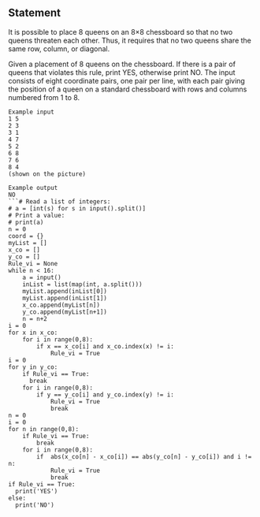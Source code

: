 ## Statement
It is possible to place 8 queens on an 8×8 chessboard so that no two queens threaten each other. Thus, it requires that no two queens share the same row, column, or diagonal.  

Given a placement of 8 queens on the chessboard. If there is a pair of queens that violates this rule, print YES, otherwise print NO. The input consists of eight coordinate pairs, one pair per line, with each pair giving the position of a queen on a standard chessboard with rows and columns numbered from 1 to 8.
```
Example input
1 5
2 3
3 1
4 7
5 2
6 8
7 6
8 4
(shown on the picture)

Example output
NO
```# Read a list of integers:
# a = [int(s) for s in input().split()]
# Print a value:
# print(a)
n = 0
coord = {}
myList = []
x_co = []
y_co = []
Rule_vi = None
while n < 16:
    a = input()
    inList = list(map(int, a.split()))
    myList.append(inList[0])
    myList.append(inList[1])
    x_co.append(myList[n]) 
    y_co.append(myList[n+1]) 
    n = n+2
i = 0
for x in x_co:
    for i in range(0,8):
        if x == x_co[i] and x_co.index(x) != i:
            Rule_vi = True 
i = 0
for y in y_co:
    if Rule_vi == True:
      break
    for i in range(0,8):
        if y == y_co[i] and y_co.index(y) != i:
            Rule_vi = True 
            break
n = 0
i = 0
for n in range(0,8):
    if Rule_vi == True:
        break
    for i in range(0,8):
        if  abs(x_co[n] - x_co[i]) == abs(y_co[n] - y_co[i]) and i != n:
            Rule_vi = True
            break
if Rule_vi == True:
  print('YES')
else:
  print('NO')
